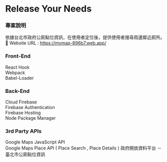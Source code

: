 # Release Your Needs

### 專案說明
依據台北市政府公廁點位資訊，在使用者定位後，提供使用者搜尋周邊鄰近廁所。  
🔗 Website URL : https://mymap-896b7.web.app/

### Front-End
React Hook  
Webpack  
Babel-Loader

### Back-End
Cloud Firebase  
Firebase Authentication  
Firebase Hosting  
Node Package Manager  

### 3rd Party APIs
Google Maps JavaScript API  
Google Maps Place API ( Place Search , Place Details )
政府開放資料平台 － 臺北市公廁點位資訊

